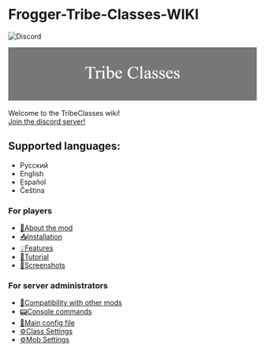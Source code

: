 # Frogger-Tribe-Classes-WIKI
![Discord](https://img.shields.io/discord/981889916080381992?label=Discord&style=plastic)

![Tribe Classes](images/Tribe_Classes.png)

Welcome to the TribeClasses wiki! <br>
[Join the discord server!](https://discord.gg/K7PXvZ8rnN)


## Supported languages:
  * Русский
  * English
  * Español
  * Čeština


### For players 
* [📃About the mod](https://github.com/FroggerHH/DungeonClases-WIKI/blob/main/About%20Frogger-Tribe-Classes.md#about-the-mod) 
* [📥Installation](https://github.com/FroggerHH/Frogger-Tribe-Classes-WIKI/blob/main/Installation.md#installation) 
* [💡Features](https://github.com/FroggerHH/Frogger-Tribe-Classes-WIKI/blob/main/Features.md#features)
* [🤝Tutorial](https://github.com/FroggerHH/Frogger-Tribe-Classes-WIKI/blob/main/Tutorial.md#tutorial)
* [📰Screenshots](https://github.com/FroggerHH/Frogger-Tribe-Classes-WIKI/blob/main/Screenshots.md#screenshots)

### For server administrators
* [🔧Compatibility with other mods](https://github.com/FroggerHH/Frogger-Tribe-Classes-WIKI/blob/main/Compatibility.md#compatibility-with-other-mods)
* [📟Console commands](https://github.com/FroggerHH/Frogger-Tribe-Classes-WIKI/blob/main/TerminalCommands.md#console-commands)
* [📒Main config file](https://github.com/FroggerHH/Frogger-Tribe-Classes-WIKI/blob/main/MainConfig.md#main-config-file) 
* [⚙️Class Settings](https://github.com/FroggerHH/Frogger-Tribe-Classes-WIKI/blob/main/LevelTree.md#class-settings) 
* [⚙️Mob Settings](https://github.com/FroggerHH/Frogger-Tribe-Classes-WIKI/blob/main/MonstersSettings.md#mob-settings) 
